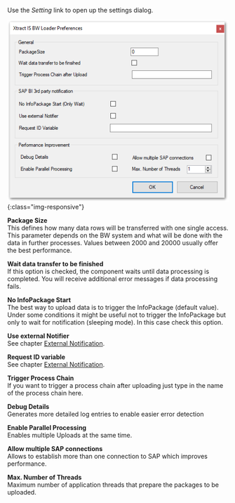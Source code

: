 Use the *Setting* link to open up the settings dialog.

![BWLoader-Preferences](/img/content/BWLoader-Preferences.png){:class="img-responsive"}

**Package Size**<br>
This defines how many data rows will be transferred with one single access. This parameter depends on the BW system and what will be done with the data in further processes. Values between 2000 and 20000 usually offer the best performance.

**Wait data transfer to be finished**<br>
If this option is checked, the component waits until data processing is completed. You will receive additional error messages if data processing fails.

**No InfoPackage Start**<br>
The best way to upload data is to trigger the InfoPackage (default value). Under some conditions it might be useful not to trigger the InfoPackage but only to wait for notification (sleeping mode). In this case check this option.

**Use external Notifier**<br>
See chapter [External Notification](./external-notification).

**Request ID variable**<br>
See chapter [External Notification](./external-notification).

**Trigger Process Chain**<br>
If you want to trigger a process chain after uploading just type in the name of the process chain here.

**Debug Details**<br>
Generates more detailed log entries to enable easier error detection

**Enable Parallel Processing**<br>
Enables multiple Uploads at the same time.

**Allow multiple SAP connections**<br>
Allows to establish more than one connection to SAP which improves performance.

**Max. Number of Threads**<br>
Maximum number of application threads that prepare the packages to be uploaded.


